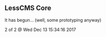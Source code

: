 LessCMS Core
------------

It has begun... (well, some prototyping anyway)

2 of 2 @ Wed Dec 13 15:34:16 2017
